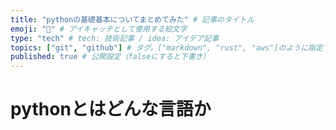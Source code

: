 ```yaml
---
title: "pythonの基礎基本についてまとめてみた" # 記事のタイトル
emoji: "📝" # アイキャッチとして使用する絵文字
type: "tech" # tech: 技術記事 / idea: アイデア記事
topics: ["git", "github"] # タグ。["markdown", "rust", "aws"]のように指定する
published: true # 公開設定（falseにすると下書き）
---
```


# pythonとはどんな言語か







